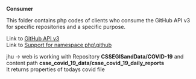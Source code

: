 **Consumer**

This folder contains php codes of clients who consume the GitHub API v3 for specific repositories and a specific purpose.

Link to [GitHub API v3](https://developer.github.com/v3)\
Link to [Support for namespace php\github](https://www.phpclasses.org/package/11581-PHP-Get-responses-to-requests-to-the-Github-API.html)

jhu -> web is working with Repository **CSSEGISandData/COVID-19** and content path **csse_covid_19_data/csse_covid_19_daily_reports**\
It returns properties of todays covid file
